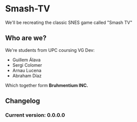 # Smash-TV
We'll be recreating the classic SNES game called "Smash TV"

## Who are we?

We're students from UPC coursing VG Dev:
- Guillem Álava
- Sergi Colomer
- Arnau Lucena
- Abraham Díaz

Which together form **Bruhmentium INC.**

## Changelog
### Current version: 0.0.0.0
